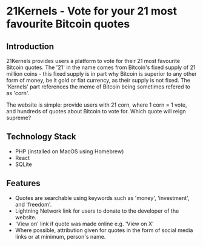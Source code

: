 # 21Kernels - Vote for your 21 most favourite Bitcoin quotes

## Introduction
21Kernels provides users a platform to vote for their 21 most favourite Bitcoin quotes. The '21' in the name comes from Bitcoin's fixed supply of 21 million coins - this fixed supply is in part why Bitcoin is superior to any other form of money, be it gold or fiat currency, as their supply is not fixed. The 'Kernels' part references the meme of Bitcoin being sometimes refered to as 'corn'. 

The website is simple: provide users with 21 corn, where 1 corn = 1 vote, and hundreds of quotes about Bitcoin to vote for. Which quote will reign supreme?

## Technology Stack

- PHP (installed on MacOS using Homebrew)
- React
- SQLite

## Features

- Quotes are searchable using keywords such as 'money', 'investment', and 'freedom'.
- Lightning Network link for users to donate to the developer of the website. 
- 'View on' link if quote was made online e.g. 'View on X'
- Where possible, attribution given for quotes in the form of social media links or at minimum, person's name.